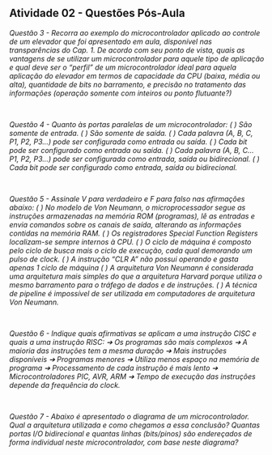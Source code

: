## Atividade 02 - Questões Pós-Aula

*Questão 3 - Recorra ao exemplo do microcontrolador aplicado ao controle de um elevador que foi apresentado em aula, disponível nas transparências do Cap. 1. De acordo com seu ponto de vista, quais as vantagens de se utilizar um microcontrolador para aquele tipo de aplicação e qual deve ser o “perfil” de um microcontrolador ideal para aquela aplicação do elevador em termos de capacidade da CPU (baixa, média ou alta), quantidade de bits  no barramento, e precisão no tratamento das informações (operação somente com inteiros ou ponto flutuante?)*


<br>

*Questão 4 - Quanto às portas paralelas de um microcontrolador:
( ) São somente de entrada.
( ) São somente de saída.
( ) Cada palavra (A, B, C, P1, P2, P3…) pode ser configurada como entrada ou saída.
( ) Cada bit pode ser configurado como entrada ou saída.
( ) Cada palavra (A, B, C... P1, P2, P3…) pode ser configurada como entrada, saída ou bidirecional.
( ) Cada bit pode ser configurado como entrada, saída ou bidirecional.*

<br>

*Questão 5 - Assinale V para verdadeiro e F para falso nas afirmações abaixo:
( ) No modelo de Von Neumann, o microprocessador segue as instruções armazenadas na memória ROM (programas), lê as entradas e envia comandos sobre os canais de saída, alterando as informações contidas na memória RAM.
( ) Os registradores Special Function Registers localizam-se sempre internos à CPU.
( ) O ciclo de máquina é composto pelo ciclo de busca mais o ciclo de execução, cada qual demorando um pulso de clock.
( ) A instrução “CLR A” não possui operando e gasta apenas 1 ciclo de máquina
( ) A arquitetura Von Neumann é considerada uma arquitetura mais simples do que a arquitetura Harvard porque utiliza o mesmo barramento para o tráfego de dados e de instruções.
( ) A técnica de pipeline é impossível de ser utilizada em computadores de arquitetura Von Neumann.*


<br>

*Questão 6 - Indique quais afirmativas se aplicam a uma instrução CISC e quais a uma instrução RISC:
➔ Os programas são mais complexos
➔ A maioria das instruções tem a mesma duração
➔ Mais instruções disponíveis
➔ Programas menores
➔ Utiliza menos espaço na memória de programa
➔ Processamento de cada instrução é mais lento
➔ Microcontroladores PIC, AVR, ARM
➔ Tempo de execução das instruções depende da frequência do clock.*


<br>

*Questão 7 - Abaixo é apresentado o diagrama de um microcontrolador. Qual a arquitetura utilizada e como chegamos a essa conclusão? Quantas portas I/O bidirecional e quantas linhas (bits/pinos) são endereçados de forma individual neste microcontrolador, com base neste diagrama?*
